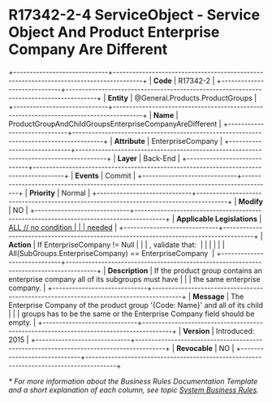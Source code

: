 ﻿---
erp.type: business-rule
erp.entity: General.Products.ProductGroups
---

# R17342-2-4 ServiceObject - Service Object And Product Enterprise Company Are Different
+-----------------------------+---------------------------------------------------------------------------------------+
| **Code**                    | R17342-2                                                                              |
+-----------------------------+---------------------------------------------------------------------------------------+
| **Entity**                  | @General.Products.ProductGroups                                                                          |
+-----------------------------+---------------------------------------------------------------------------------------+
| **Name**                    | ProductGroupAndChildGroupsEnterpriseCompanyAreDifferent                               |
+-----------------------------+---------------------------------------------------------------------------------------+
| **Attribute**               | EnterpriseCompany                                                                     |
+-----------------------------+---------------------------------------------------------------------------------------+
| **Layer**                   | Back-End                                                                              |
+-----------------------------+---------------------------------------------------------------------------------------+
| **Events**                  | Commit                                                                                |
+-----------------------------+---------------------------------------------------------------------------------------+
| **Priority**                | Normal                                                                                |
+-----------------------------+---------------------------------------------------------------------------------------+
| **Modify**                  | NO                                                                                    |
+-----------------------------+---------------------------------------------------------------------------------------+
| **Applicable Legislations** | [ALL // no condition                                                                  |
|                             | needed](https://confluence.erp.net/display/techdoc/Country+Specific+Functionality)    |
+-----------------------------+---------------------------------------------------------------------------------------+
| **Action**                  | If EnterpriseCompany != Null                                                          |
|                             | , validate that:                                                                      |
|                             |                                                                                       |
|                             | All(SubGroups.EnterpriseCompany) == EnterpriseCompany                                 |
+-----------------------------+---------------------------------------------------------------------------------------+
| **Description**             | If the product group contains an enterprise company all of its subgroups must have    |
|                             | the same enterprise company.                                                          |
+-----------------------------+---------------------------------------------------------------------------------------+
| **Message**                 | The Enterprise Company of the product group \'{Code: Name}\' and all of its child     |
|                             | groups has to be the same or the Enterprise Company field should be empty.            |
+-----------------------------+---------------------------------------------------------------------------------------+
| **Version**                 | Introduced: 2015                                                                      |
+-----------------------------+---------------------------------------------------------------------------------------+
| **Revocable**               | NO                                                                                    |
+-----------------------------+---------------------------------------------------------------------------------------+

*\* For more information about the Business Rules Documentation Template and a short explanation of each column, see
topic [System Business Rules](../templates/template-description-system-business-rules.md).*

  

  
